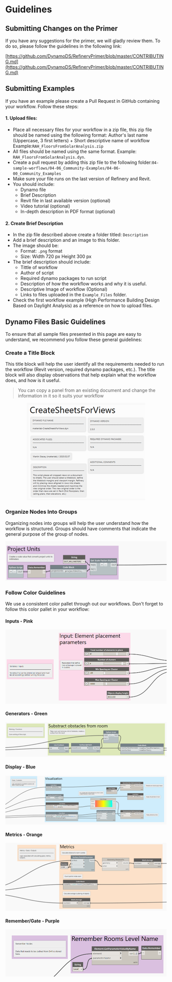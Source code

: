 # Guidelines

## Submitting Changes on the Primer

If you have any suggestions for the primer, we will gladly review them. To do so, please follow the guidelines in the following link:

[https://github.com/DynamoDS/RefineryPrimer/blob/master/CONTRIBUTING.md](https://github.com/DynamoDS/RefineryPrimer/blob/master/CONTRIBUTING.md)

## Submitting Examples

If you have an example please create a Pull Request in GitHub containing your workflow. Follow these steps: 

#### **1. Upload files:** 

* Place all necessary files for your workflow in a zip file, this zip file should be named using the following format: Author's last name \(Uppercase, 3 first letters\) + Short descriptive name of workflow Example:`RAH_FloorsFromSolarAnalysis.zip`
*  All files should be named using the same format. Example:  `RAH_FloorsFromSolarAnalysis.dyn`.
* Create a pull request by adding this zip file to the following folder:`04-sample-worflows/04-06_Community-Examples/04-06-00_Community_Examples`
* Make sure your file runs on the last version of Refinery and Revit. 
* You should include: 
  * Dynamo file
  * Brief Description
  * Revit file in last available version \(optional\)
  * Video tutorial \(optional\)
  * In-depth description in PDF format \(optional\)

#### 2. Create Brief Description

* In the zip file described above create a folder titled: `Description`
* Add a brief description and an image to this folder.
* The image should be:
  * Format: `.png` format
  * Size: Width 720 px Height 300 px
* The brief description should include: 
  * Tittle of workflow
  * Author of script
  * Required dynamo packages to run script
  * Description of how the workflow works and why it is useful.
  * Descriptive Image of workflow \(Optional\)
  * Links to files uploaded in the `Example_Files` folder.
* Check the first workflow example \(High Performance Building Design Based on Daylight Analysis\) as a reference on how to upload files. 

## Dynamo Files Basic Guidelines

To ensure that all sample files presented in this page are easy to understand, we recommend you follow these general guidelines:

### Create a Title Block

This title block will help the user identify all the requirements needed to run the workflow \(Revit version, required dynamo packages, etc.\). The title block will also display observations that help explain what the workflow does, and how is it useful.  

> You can copy a panel from an existing document and change the information in it so it suits your workflow

<p align="center">
  <img src="../../assets/sample/guidelines1.png">
</p>


### Organize Nodes Into Groups

Organizing nodes into groups will help the user understand how the workflow is structured. Groups should have comments that indicate the general purpose of the group of nodes.

<p align="center">
  <img src="../../assets/sample/guidelines2.png">
</p>

### Follow Color Guidelines

We use a consistent color pallet through out our workflows. Don't forget to follow this color pallet in your workflow:

####  Inputs - Pink

<p align="center">
  <img src="../../assets/sample/guidelines3.png">
</p>

#### Generators - Green

<p align="center">
  <img src="../../assets/sample/guidelines4.png">
</p>

#### Display - Blue

<p align="center">
  <img src="../../assets/sample/guidelines5.png">
</p>

#### Metrics - Orange

<p align="center">
  <img src="../../assets/sample/guidelines6.png">
</p>

#### Remember/Gate - Purple 

<p align="center">
  <img src="../../assets/sample/guidelines7.png">
</p>
